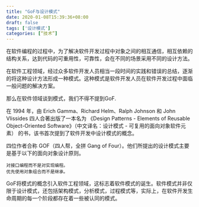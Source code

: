 ```yaml
---
title: "GoF与设计模式"
date: 2020-01-08T15:39:36+08:00
draft: false
tags: ['设计模式']
categories: [“技术”]
---
```


在软件编程的过程中，为了解决软件开发过程中对象之间的相互通信，相互依赖的结构关系，达到代码的可重用性，可靠性，会在不同的场景采用不同的设计方法。

在软件工程领域，经过众多软件开发人员相当一段时间的实践和错误的总结，逐渐的将这种设计方法形成一种模式。这种模式是软件开发人员在软件开发过程中面临一般问题的解决方案。

那么在软件领域谈到模式，我们不得不提到GoF.

在 1994 年，由 Erich Gamma、Richard Helm、Ralph Johnson 和 John Vlissides 四人合著出版了一本名为 《Design Patterns - Elements of Reusable Object-Oriented Software》（中文译名：设计模式 - 可复用的面向对象软件元素） 的书，该书首次提到了软件开发中设计模式的概念。

四位作者合称 GOF（四人帮，全拼 Gang of Four）。他们所提出的设计模式主要是基于以下的面向对象设计原则。

    对接口编程而不是对实现编程。
    优先使用对象组合而不是继承。

GoF将模式的概念引入软件工程领域，这标志着软件模式的诞生。软件模式并非仅限于设计模式，还包括架构模式，分析模式，过程模式等，实际上，在软件开发生命周期的每一个阶段都存在着一些被认同的模式。